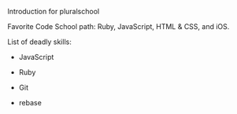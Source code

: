 Introduction for pluralschool

Favorite Code School path: Ruby, JavaScript, HTML & CSS, and iOS.

List of deadly skills:

* JavaScript

* Ruby

* Git

* rebase